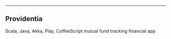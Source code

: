 -----------
Providentia
-----------

Scala, Java, Akka, Play, CoffeeScript mutual fund tracking financial app





